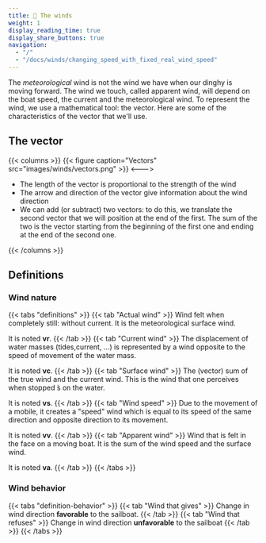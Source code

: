 ```yaml
---
title: 💨 The winds
weight: 1
display_reading_time: true
display_share_buttons: true
navigation:
  - "/"
  - "/docs/winds/changing_speed_with_fixed_real_wind_speed"
---
```

The *meteorological* wind is not the wind we have when our dinghy is moving forward. The wind we touch, called apparent wind, will depend on the boat speed, the current and the meteorological wind.
To represent the wind, we use a mathematical tool: the vector. Here are some of the characteristics of the vector that we'll use.

## The vector

{{< columns >}}
{{< figure caption="Vectors" src="images/winds/vectors.png" >}}
<--->

- The length of the vector is proportional to the strength of the wind
- The arrow and direction of the vector give information about the wind direction
- We can add (or subtract) two vectors: to do this, we translate the second vector that we will position at the end of the first. The sum of the two is the vector starting from the beginning of the first one and ending at the end of the second one.

{{< /columns >}}

## Definitions

### Wind nature

{{< tabs "definitions" >}}
{{< tab "Actual wind" >}}
Wind felt when completely still: without current. It is the meteorological surface wind.

It is noted **vr**.
{{< /tab >}}
{{< tab "Current wind" >}}
The displacement of water masses (tides,current, ...) is represented by a wind opposite to the speed of movement of the water mass.

It is noted **vc**.
{{< /tab >}}
{{< tab "Surface wind" >}}
The (vector) sum of the true wind and the current wind. This is the wind that one perceives when stopped ́s on the water.

It is noted **vs**.
{{< /tab >}}
{{< tab "Wind speed" >}}
Due to the movement of a mobile, it creates a "speed" wind which is equal to its speed of the same direction and opposite direction to its movement.

It is noted **vv**.
{{< /tab >}}
{{< tab "Apparent wind" >}}
Wind that is felt in the face on a moving boat. It is the sum of the wind speed and the surface wind.

It is noted **va**.
{{< /tab >}}
{{< /tabs >}}

### Wind behavior

{{< tabs "definition-behavior" >}}
{{< tab "Wind that gives" >}}
Change in wind direction **favorable** to the sailboat.
{{< /tab >}}
{{< tab "Wind that refuses" >}}
Change in wind direction **unfavorable** to the sailboat
{{< /tab >}}
{{< /tabs >}}